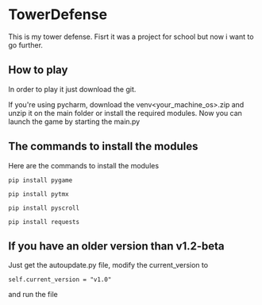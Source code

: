 # TowerDefense

This is my tower defense. Fisrt it was a project for school but now i want to go further.

## How to play

In order to play it just download the git.

If you're using pycharm, download the venv<your_machine_os>.zip and unzip it on the main folder or install the required modules.
Now you can launch the game by starting the main.py

## The commands to install the modules

Here are the commands to install the modules
```
pip install pygame
```
```
pip install pytmx
```
```
pip install pyscroll
```
```
pip install requests
```

## If you have an older version than v1.2-beta

Just get the autoupdate.py file, modify the current_version to 
```
self.current_version = "v1.0"
```
and run the file
